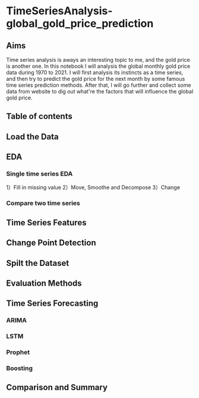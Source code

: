 # TimeSeriesAnalysis-global_gold_price_prediction

## Aims
Time series analysis is aways an interesting topic to me, and the gold price is another one. In this notebook I will analysis the global monthly gold price data during 1970 to 2021. I will first analysis its instincts as a time series, and then try to predict the gold price for the next month by some famous time series prediction methods. After that, I will go further and collect some data from website to dig out what're the factors that will influence the global gold price.

## Table of contents

## Load the Data
## EDA
### Single time series EDA
1）Fill in missing value
2）Move, Smoothe and Decompose
3）Change
### Compare two time series
## Time Series Features
## Change Point Detection
## Spilt the Dataset
## Evaluation Methods
## Time Series Forecasting
### ARIMA
### LSTM
### Prophet
### Boosting
## Comparison and Summary
